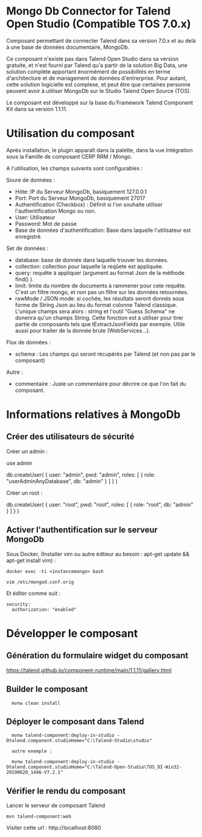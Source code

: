 # Mongo Db Connector for Talend Open Studio (Compatible TOS 7.0.x)

Composant permettant de connecter Talend dans sa version 7.0.x et au delà à une base de données documentaire, MongoDb.

Ce composant n'existe pas dans Talend Open Studio dans sa version gratuite, et n'est fourni par Talend qu'a partir de la solution Big Data, une solution complète apportant énormément de possibilités en terme d'architecture et de management de données d'entrerprise. Pour autant, cette solution logicielle est complexe, et peut être que certaines personne peuvent avoir à utiliser MongoDb sur le Studio Talend Open Source (TOS).

Le composant est développé sur la base du Framework Talend Component Kit dans sa version 1.1.11.

# Utilisation du composant

Après installation, le plugin apparaît dans la palette, dans la vue Intégration sous la Famille de composant CERP RRM / Mongo.

A l'utilisation, les champs suivants sont configurables :

Soure de données :
- Hôte: IP du Serveur MongoDb, basiquement 127.0.0.1
- Port: Port du Serveur MongoDb, basiquement 27017
- Authentification (Checkbox) : Définit si l'on souhaite utiliser l'authentification Mongo ou non. 
- User: Utilisateur
- Password: Mot de passe
- Base de données d'authentification: Base dans laquelle l'utilisateur est enregistré.

Set de données :
- database: base de donnée dans laquelle trouver les données.
- collection: collection pour laquelle la reqûete est appliquée.
- query: requête à appliquer (argument au format Json de la méthode find() ).
- limit: limite du nombre de documents à rammener pour cete requête. C'est un filtre mongo, et non pas un filtre sur les données retournées.
- rawMode / JSON mode: si cochée, les résultats seront donnés sous forme de String Json au lieu du format colonne Talend classique. L'unique champs sera alors : string et l'outil "Guess Schema" ne donenra qu'un champs String. Cette fonction est à utiliser pour tirer partie de composants tels que tExtractJsonFields par exemple. Utile aussi pour traiter de la donnée brute (WebServices...).

Flux de données :
- schema : Les champs qui seront récupérés par Talend (et non pas par le composant)

Autre :
- commentaire : Juste un commentaire pour décrire ce que l'on fait du composant.

# Informations relatives à MongoDb

## Créer des utilisateurs de sécurité

Créer un admin :

use admin

db.createUser(
  {
    user: "admin",
    pwd: "admin",
    roles: [ { role: "userAdminAnyDatabase", db: "admin" } ]
  }
)

Créer un root :

db.createUser(
  {
    user: "root",
    pwd: "root",
    roles: [ { role: "root", db: "admin" } ]
  }
)

## Activer l'authentification sur le serveur MongoDb


Sous Docker, (Installer vim ou autre édtieur au besoin : apt-get update && apt-get install vim) :

	docker exec -ti <instancemongo> bash
	
	vim /etc/mongod.conf.orig
	
Et éditer comme suit :

	security:
	  authorization: "enabled"
		
    
# Développer le composant

## Génération du formulaire widget du composant

https://talend.github.io/component-runtime/main/1.1.11/gallery.html

## Builder le composant
 
      mvnw clean install
        
## Déployer le composant dans Talend

      mvnw talend-component:deploy-in-studio -Dtalend.component.studioHome="C:\Talend-Studio\studio"

	  autre exemple :
	        
      mvnw talend-component:deploy-in-studio -Dtalend.component.studioHome="C:\Talend-Open-Studio\TOS_DI-Win32-20190620_1446-V7.2.1"

      
## Vérifier le rendu du composant

Lancer le serveur de composant Talend 

    mvn talend-component:web

Visiter cette url : http://localhost:8080